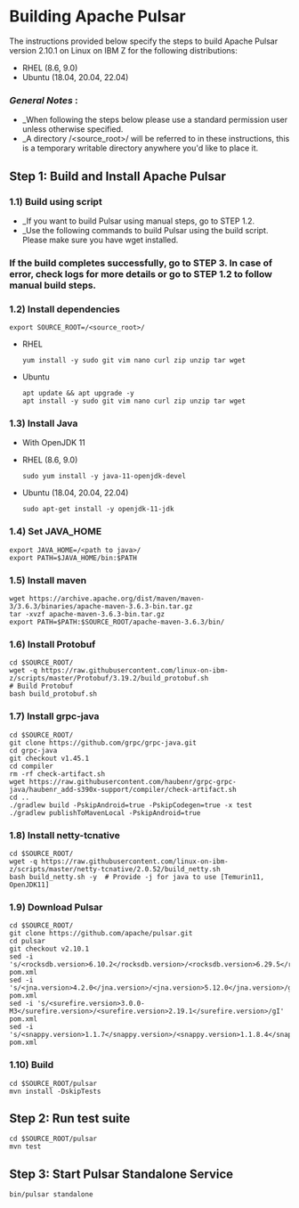 # Building Apache Pulsar

The instructions provided below specify the steps to build Apache Pulsar version 2.10.1 on Linux on IBM Z for the following distributions:

* RHEL (8.6, 9.0)
* Ubuntu (18.04, 20.04, 22.04)

### _General Notes_ :

* _When following the steps below please use a standard permission user unless otherwise specified.
* _A directory /<source_root>/ will be referred to in these instructions, this is a temporary writable directory anywhere you'd like to place it.

## Step 1: Build and Install Apache Pulsar

### 1.1) Build using script
* _If you want to build Pulsar using manual steps, go to STEP 1.2.
* _Use the following commands to build Pulsar using the build script. Please make sure you have wget installed.

### If the build completes successfully, go to STEP 3. In case of error, check logs for more details or go to STEP 1.2 to follow manual build steps.

### 1.2) Install dependencies

    export SOURCE_ROOT=/<source_root>/

* RHEL
    ```
    yum install -y sudo git vim nano curl zip unzip tar wget 
    ```
* Ubuntu
  ```
  apt update && apt upgrade -y
  apt install -y sudo git vim nano curl zip unzip tar wget
  ```

### 1.3) Install Java
* With OpenJDK 11

* RHEL (8.6, 9.0)
  ```
  sudo yum install -y java-11-openjdk-devel
  ```

* Ubuntu (18.04, 20.04, 22.04)
  ```
  sudo apt-get install -y openjdk-11-jdk
  ```

### 1.4) Set JAVA_HOME
 
    export JAVA_HOME=/<path to java>/
    export PATH=$JAVA_HOME/bin:$PATH

### 1.5) Install maven
  ```
  wget https://archive.apache.org/dist/maven/maven-3/3.6.3/binaries/apache-maven-3.6.3-bin.tar.gz
  tar -xvzf apache-maven-3.6.3-bin.tar.gz
  export PATH=$PATH:$SOURCE_ROOT/apache-maven-3.6.3/bin/  
  ```

### 1.6) Install Protobuf
  ```
  cd $SOURCE_ROOT/
  wget -q https://raw.githubusercontent.com/linux-on-ibm-z/scripts/master/Protobuf/3.19.2/build_protobuf.sh
  # Build Protobuf
  bash build_protobuf.sh
  ```

### 1.7) Install grpc-java

  ```
  cd $SOURCE_ROOT/
  git clone https://github.com/grpc/grpc-java.git
  cd grpc-java
  git checkout v1.45.1
  cd compiler
  rm -rf check-artifact.sh
  wget https://raw.githubusercontent.com/haubenr/grpc-grpc-java/haubenr_add-s390x-support/compiler/check-artifact.sh
  cd ..
  ./gradlew build -PskipAndroid=true -PskipCodegen=true -x test
  ./gradlew publishToMavenLocal -PskipAndroid=true
  ```

### 1.8) Install netty-tcnative
  ```
  cd $SOURCE_ROOT/
  wget -q https://raw.githubusercontent.com/linux-on-ibm-z/scripts/master/netty-tcnative/2.0.52/build_netty.sh
  bash build_netty.sh -y  # Provide -j for java to use [Temurin11, OpenJDK11]
  ```

### 1.9) Download Pulsar

  ```
  cd $SOURCE_ROOT/
  git clone https://github.com/apache/pulsar.git
  cd pulsar
  git checkout v2.10.1
  sed -i 's/<rocksdb.version>6.10.2</rocksdb.version>/<rocksdb.version>6.29.5</rocksdb.version>/gI' pom.xml
  sed -i 's/<jna.version>4.2.0</jna.version>/<jna.version>5.12.0</jna.version>/gI' pom.xml
  sed -i 's/<surefire.version>3.0.0-M3</surefire.version>/<surefire.version>2.19.1</surefire.version>/gI' pom.xml
  sed -i 's/<snappy.version>1.1.7</snappy.version>/<snappy.version>1.1.8.4</snappy.version>/gI' pom.xml
  ```

### 1.10) Build
  ```
  cd $SOURCE_ROOT/pulsar
  mvn install -DskipTests
  ```

## Step 2: Run test suite 
    
    cd $SOURCE_ROOT/pulsar
    mvn test
    
## Step 3: Start Pulsar Standalone Service

    bin/pulsar standalone


